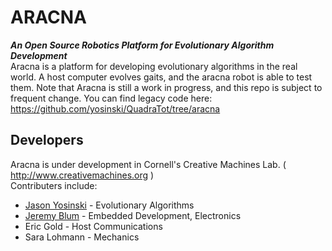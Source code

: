 ARACNA
======
**_An Open Source Robotics Platform for Evolutionary Algorithm Development_**  
Aracna is a platform for developing evolutionary algorithms in the real world.  A host computer evolves gaits, and the aracna robot is able to test them.  Note that Aracna is still a work in progress, and this repo is subject to frequent change.  You can find legacy code here: https://github.com/yosinski/QuadraTot/tree/aracna

Developers
----------
Aracna is under development in Cornell's Creative Machines Lab. ( http://www.creativemachines.org )  
Contributers include:  
* [Jason Yosinski](http://yosinski.com/) - Evolutionary Algorithms
* [Jeremy Blum](http://www.jeremyblum.com/) -    Embedded Development, Electronics
* Eric Gold -      Host Communications
* Sara Lohmann -  Mechanics

